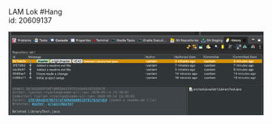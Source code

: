 LAM Lok #Hang<br>
id: 20609137

![image](https://github.com/ryanlamm/comp3111-lab1/blob/master/screenshot_needtoupload.png)
